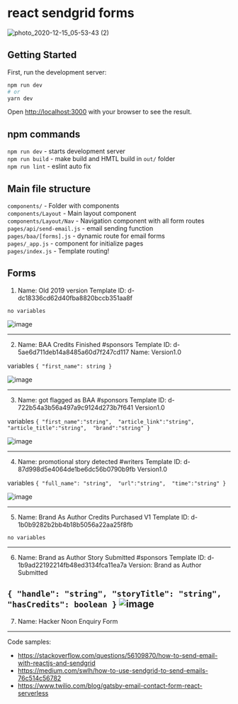 # react sendgrid forms
![photo_2020-12-15_05-53-43 (2)](https://user-images.githubusercontent.com/1469198/102169513-10f0c680-3e9b-11eb-987e-70da1b46a9b1.jpg)
## Getting Started

First, run the development server:

```bash
npm run dev
# or
yarn dev
```
Open [http://localhost:3000](http://localhost:3000) with your browser to see the result.

## npm commands
`npm run dev` - starts development server  
`npm run build` - make build and HMTL build in `out/` folder  
`npm run lint` - eslint auto fix   

## Main file structure
`components/` - Folder with components  
`components/Layout` - Main layout component  
`components/Layout/Nav` - Navigation component with all form routes   
`pages/api/send-email.js` - email sending function  
`pages/baa/[forms].js` - dynamic route for email forms    
`pages/_app.js` - component for initialize pages     
`pages/index.js` - Template routing!  

## Forms
1. Name: Old 2019 version
Template ID: d-dc18336cd62d40fba8820bccb351aa8f 

`no variables`

![image](https://user-images.githubusercontent.com/1469198/101905625-6a69a480-3bc0-11eb-9dbd-01dfce1255c6.png)

---

2. Name: BAA Credits Finished #sponsors
Template ID: d-5ae6d711deb14a8485a60d7f247cd117 
Name: Version1.0

variables
`{
    "first_name": string
}`

![image](https://user-images.githubusercontent.com/1469198/102218436-9e0d3d00-3ee6-11eb-93a8-3e31124ad936.png)

---

3. Name: got flagged as BAA #sponsors
Template ID: d-722b54a3b56a497a9c9124d273b7f641
Version1.0

variables
`{
    "first_name":"string", 
    "article_link":"string",
    "article_title":"string", 
    "brand":"string"
}`

![image](https://user-images.githubusercontent.com/1469198/102233530-0d8c2800-3ef9-11eb-9434-7bf360dba36e.png)

---

4. Name: promotional story detected #writers
Template ID: d-87d998d5e4064de1be6dc56b0790b9fb 
Version1.0

variables
`{
    "full_name": "string", 
    "url":"string", 
    "time":"string"
}`

![image](https://user-images.githubusercontent.com/1469198/102233730-3f04f380-3ef9-11eb-84a9-0f7dbff49164.png)

---

5. Name: Brand As Author Credits Purchased V1
Template ID: d-1b0b9282b2bb4b18b5056a22aa25f8fb 


`no variables`

---

6. Name: Brand as Author Story Submitted #sponsors
Template ID: d-1b9ad22192214fb48ed3134fca11ea7a
Version: Brand as Author Submitted

`
{
  "handle": "string",
  "storyTitle": "string",
  "hasCredits": boolean
}
`
![image](https://user-images.githubusercontent.com/1469198/102238724-c3a64080-3efe-11eb-9954-ea911b2c83b8.png)
---

7. Name: Hacker Noon Enquiry Form

---

Code samples:

-   https://stackoverflow.com/questions/56109870/how-to-send-email-with-reactjs-and-sendgrid
-   https://medium.com/swlh/how-to-use-sendgrid-to-send-emails-76c514c56782
-   https://www.twilio.com/blog/gatsby-email-contact-form-react-serverless



